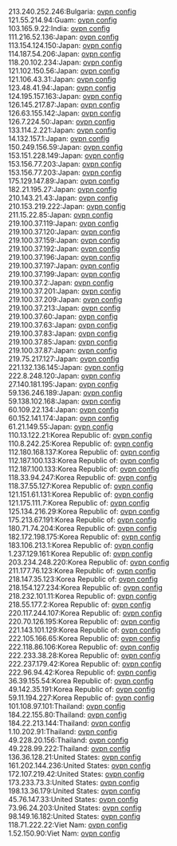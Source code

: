 213.240.252.246:Bulgaria: [ovpn config](vpn/213_240_252_246.ovpn)  
121.55.214.94:Guam: [ovpn config](vpn/121_55_214_94.ovpn)  
103.165.9.22:India: [ovpn config](vpn/103_165_9_22.ovpn)  
111.216.52.136:Japan: [ovpn config](vpn/111_216_52_136.ovpn)  
113.154.124.150:Japan: [ovpn config](vpn/113_154_124_150.ovpn)  
114.187.54.206:Japan: [ovpn config](vpn/114_187_54_206.ovpn)  
118.20.102.234:Japan: [ovpn config](vpn/118_20_102_234.ovpn)  
121.102.150.56:Japan: [ovpn config](vpn/121_102_150_56.ovpn)  
121.106.43.31:Japan: [ovpn config](vpn/121_106_43_31.ovpn)  
123.48.41.94:Japan: [ovpn config](vpn/123_48_41_94.ovpn)  
124.195.157.163:Japan: [ovpn config](vpn/124_195_157_163.ovpn)  
126.145.217.87:Japan: [ovpn config](vpn/126_145_217_87.ovpn)  
126.63.155.142:Japan: [ovpn config](vpn/126_63_155_142.ovpn)  
126.7.224.50:Japan: [ovpn config](vpn/126_7_224_50.ovpn)  
133.114.2.221:Japan: [ovpn config](vpn/133_114_2_221.ovpn)  
14.132.157.1:Japan: [ovpn config](vpn/14_132_157_1.ovpn)  
150.249.156.59:Japan: [ovpn config](vpn/150_249_156_59.ovpn)  
153.151.228.149:Japan: [ovpn config](vpn/153_151_228_149.ovpn)  
153.156.77.203:Japan: [ovpn config](vpn/153_156_77_203.ovpn)  
153.156.77.203:Japan: [ovpn config](vpn/153_156_77_203.ovpn)  
175.129.147.89:Japan: [ovpn config](vpn/175_129_147_89.ovpn)  
182.21.195.27:Japan: [ovpn config](vpn/182_21_195_27.ovpn)  
210.143.21.43:Japan: [ovpn config](vpn/210_143_21_43.ovpn)  
210.153.219.222:Japan: [ovpn config](vpn/210_153_219_222.ovpn)  
211.15.22.85:Japan: [ovpn config](vpn/211_15_22_85.ovpn)  
219.100.37.119:Japan: [ovpn config](vpn/219_100_37_119.ovpn)  
219.100.37.120:Japan: [ovpn config](vpn/219_100_37_120.ovpn)  
219.100.37.159:Japan: [ovpn config](vpn/219_100_37_159.ovpn)  
219.100.37.192:Japan: [ovpn config](vpn/219_100_37_192.ovpn)  
219.100.37.196:Japan: [ovpn config](vpn/219_100_37_196.ovpn)  
219.100.37.197:Japan: [ovpn config](vpn/219_100_37_197.ovpn)  
219.100.37.199:Japan: [ovpn config](vpn/219_100_37_199.ovpn)  
219.100.37.2:Japan: [ovpn config](vpn/219_100_37_2.ovpn)  
219.100.37.201:Japan: [ovpn config](vpn/219_100_37_201.ovpn)  
219.100.37.209:Japan: [ovpn config](vpn/219_100_37_209.ovpn)  
219.100.37.213:Japan: [ovpn config](vpn/219_100_37_213.ovpn)  
219.100.37.60:Japan: [ovpn config](vpn/219_100_37_60.ovpn)  
219.100.37.63:Japan: [ovpn config](vpn/219_100_37_63.ovpn)  
219.100.37.83:Japan: [ovpn config](vpn/219_100_37_83.ovpn)  
219.100.37.85:Japan: [ovpn config](vpn/219_100_37_85.ovpn)  
219.100.37.87:Japan: [ovpn config](vpn/219_100_37_87.ovpn)  
219.75.217.127:Japan: [ovpn config](vpn/219_75_217_127.ovpn)  
221.132.136.145:Japan: [ovpn config](vpn/221_132_136_145.ovpn)  
222.8.248.120:Japan: [ovpn config](vpn/222_8_248_120.ovpn)  
27.140.181.195:Japan: [ovpn config](vpn/27_140_181_195.ovpn)  
59.136.246.189:Japan: [ovpn config](vpn/59_136_246_189.ovpn)  
59.138.102.168:Japan: [ovpn config](vpn/59_138_102_168.ovpn)  
60.109.22.134:Japan: [ovpn config](vpn/60_109_22_134.ovpn)  
60.152.141.174:Japan: [ovpn config](vpn/60_152_141_174.ovpn)  
61.21.149.55:Japan: [ovpn config](vpn/61_21_149_55.ovpn)  
110.13.122.21:Korea Republic of: [ovpn config](vpn/110_13_122_21.ovpn)  
110.8.242.25:Korea Republic of: [ovpn config](vpn/110_8_242_25.ovpn)  
112.180.168.137:Korea Republic of: [ovpn config](vpn/112_180_168_137.ovpn)  
112.187.100.133:Korea Republic of: [ovpn config](vpn/112_187_100_133.ovpn)  
112.187.100.133:Korea Republic of: [ovpn config](vpn/112_187_100_133.ovpn)  
118.33.94.247:Korea Republic of: [ovpn config](vpn/118_33_94_247.ovpn)  
118.37.55.127:Korea Republic of: [ovpn config](vpn/118_37_55_127.ovpn)  
121.151.61.131:Korea Republic of: [ovpn config](vpn/121_151_61_131.ovpn)  
121.175.111.7:Korea Republic of: [ovpn config](vpn/121_175_111_7.ovpn)  
125.134.216.29:Korea Republic of: [ovpn config](vpn/125_134_216_29.ovpn)  
175.213.67.191:Korea Republic of: [ovpn config](vpn/175_213_67_191.ovpn)  
180.71.74.204:Korea Republic of: [ovpn config](vpn/180_71_74_204.ovpn)  
182.172.198.175:Korea Republic of: [ovpn config](vpn/182_172_198_175.ovpn)  
183.106.213.1:Korea Republic of: [ovpn config](vpn/183_106_213_1.ovpn)  
1.237.129.161:Korea Republic of: [ovpn config](vpn/1_237_129_161.ovpn)  
203.234.248.220:Korea Republic of: [ovpn config](vpn/203_234_248_220.ovpn)  
211.177.76.123:Korea Republic of: [ovpn config](vpn/211_177_76_123.ovpn)  
218.147.35.123:Korea Republic of: [ovpn config](vpn/218_147_35_123.ovpn)  
218.154.127.234:Korea Republic of: [ovpn config](vpn/218_154_127_234.ovpn)  
218.232.101.11:Korea Republic of: [ovpn config](vpn/218_232_101_11.ovpn)  
218.55.177.2:Korea Republic of: [ovpn config](vpn/218_55_177_2.ovpn)  
220.117.244.107:Korea Republic of: [ovpn config](vpn/220_117_244_107.ovpn)  
220.70.126.195:Korea Republic of: [ovpn config](vpn/220_70_126_195.ovpn)  
221.143.101.129:Korea Republic of: [ovpn config](vpn/221_143_101_129.ovpn)  
222.105.166.65:Korea Republic of: [ovpn config](vpn/222_105_166_65.ovpn)  
222.118.86.106:Korea Republic of: [ovpn config](vpn/222_118_86_106.ovpn)  
222.233.38.28:Korea Republic of: [ovpn config](vpn/222_233_38_28.ovpn)  
222.237.179.42:Korea Republic of: [ovpn config](vpn/222_237_179_42.ovpn)  
222.96.94.42:Korea Republic of: [ovpn config](vpn/222_96_94_42.ovpn)  
36.39.155.54:Korea Republic of: [ovpn config](vpn/36_39_155_54.ovpn)  
49.142.35.191:Korea Republic of: [ovpn config](vpn/49_142_35_191.ovpn)  
59.11.194.227:Korea Republic of: [ovpn config](vpn/59_11_194_227.ovpn)  
101.108.97.101:Thailand: [ovpn config](vpn/101_108_97_101.ovpn)  
184.22.155.80:Thailand: [ovpn config](vpn/184_22_155_80.ovpn)  
184.22.213.144:Thailand: [ovpn config](vpn/184_22_213_144.ovpn)  
1.10.202.91:Thailand: [ovpn config](vpn/1_10_202_91.ovpn)  
49.228.20.156:Thailand: [ovpn config](vpn/49_228_20_156.ovpn)  
49.228.99.222:Thailand: [ovpn config](vpn/49_228_99_222.ovpn)  
136.36.128.21:United States: [ovpn config](vpn/136_36_128_21.ovpn)  
161.202.144.236:United States: [ovpn config](vpn/161_202_144_236.ovpn)  
172.107.219.42:United States: [ovpn config](vpn/172_107_219_42.ovpn)  
173.233.73.3:United States: [ovpn config](vpn/173_233_73_3.ovpn)  
198.13.36.179:United States: [ovpn config](vpn/198_13_36_179.ovpn)  
45.76.147.33:United States: [ovpn config](vpn/45_76_147_33.ovpn)  
73.96.24.203:United States: [ovpn config](vpn/73_96_24_203.ovpn)  
98.149.16.182:United States: [ovpn config](vpn/98_149_16_182.ovpn)  
118.71.222.22:Viet Nam: [ovpn config](vpn/118_71_222_22.ovpn)  
1.52.150.90:Viet Nam: [ovpn config](vpn/1_52_150_90.ovpn)  
